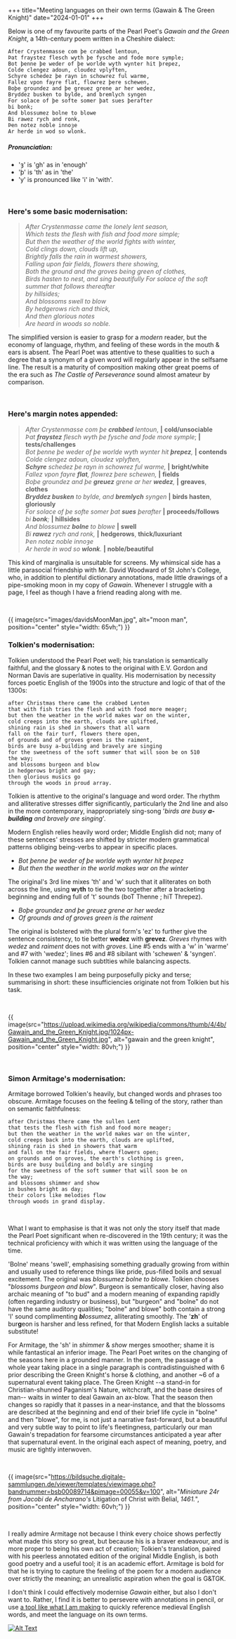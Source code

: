 +++
title="Meeting languages on their own terms (Gawain & The Green Knight)"
date="2024-01-01"
+++

Below is one of my favourite parts of the Pearl Poet's *Gawain and the Green Knight*, a 14th-century poem written in a Cheshire dialect:   
  
```
After Crystenmasse com þe crabbed lentoun,
Þat fraystez flesch wyth þe fysche and fode more symple;
Bot þenne þe weder of þe worlde wyth wynter hit þrepez,
Colde clengez adoun, cloudez vplyften,
Schyre schedez þe rayn in schowrez ful warme,
Fallez vpon fayre flat, flowrez þere schewen,
Boþe groundez and þe greuez grene ar her wedez,
Bryddez busken to bylde, and bremlych syngen
For solace of þe softe somer þat sues þerafter
bi bonk;
And blossumez bolne to blowe
Bi rawez rych and ronk,
Þen notez noble innoȝe
Ar herde in wod so wlonk.  
```

##### Pronunciation:
- 'ȝ' is 'gh' as in 'enough'
- 'þ' is 'th' as in 'the'
- 'y' is pronounced like 'i' in 'with'.  

<!--  
##### Some notes here:
- __fraystez__ or 'fraist' is a test of strength or resolve, often in a form of physical attack. 
- __busken__ is like 'hasten' or 'busy oneself'.
- __bolne__ means 'swell' in much the same slightly medical manner we might now mean.
- __wlonk__ means "noble" in the sense of class or quality of behaviour, sometimes used to refer to the quality of a season or natural feature or location. 
  - The 15th century *Awntyrs off Arthure* contains the line "*To þe wode are thay wente, the wlonkeste in wedys, Bothe the kynge and the qwene.*" -- "the king and queen went to the woods in their finest clothes". Note 'wedez' (clothing) appears above also.    -->

<br>

### Here's some basic modernisation:

>*After Crystenmasse came the lonely lent season,     
Which tests the flesh with fish and food more simple;        
But then the weather of the world fights with winter,  
Cold clings down, clouds lift up,      
Brightly falls the rain in warmest showers,  
Falling upon fair fields, flowers there showing,  
Both the ground and the groves being green of clothes,  
Birds hasten to nest, and sing beautifully
For solace of the soft summer that follows thereafter  
by hillsides;  
And blossoms swell to blow  
By hedgerows rich and thick,  
And then glorious notes  
Are heard in woods so noble.*
  

The simplified version is easier to grasp for a _modern_ reader, but the economy of language, rhythm, and feeling of these words in the mouth & ears is absent. The Pearl Poet was attentive to these qualities to such a degree that a synonym of a given word will regularly appear in the selfsame line. The result is a maturity of composition making other great poems of the era such as *The Castle of Perseverance* sound almost amateur by comparison. 

<br>

### Here's margin notes appended:  

>*After Crystenmasse com þe __crabbed__ lentoun*, **|** **cold/unsociable**       
*Þat __fraystez__ flesch wyth þe fysche and fode more symple*; **|** **tests/challenges**      
*Bot þenne þe weder of þe worlde wyth wynter hit __þrepez__,* **|** **contends**      
*Colde clengez adoun, cloudez vplyften,*      
*__Schyre__ schedez þe rayn in schowrez ful warme,*  **|** **bright/white**    
*Fallez vpon fayre __flat__, flowrez þere schewen,*  **|** **fields**    
*Boþe groundez and þe __greuez__ grene ar her __wedez__,* **|** **greaves**, **clothes**    
*__Bryddez busken__ to bylde, and __bremlych__ syngen* **|** **birds hasten**, **gloriously**     
*For solace of þe softe somer þat __sues__ þerafter*  **|** **proceeds/follows**    
*bi __bonk__;* **|** **hillsides**    
*And blossumez __bolne__ to blowe* **|** **swell**      
*Bi __rawez__ rych and ronk,*  **|** **hedgerows**,  **thick/luxuriant**      
*Þen notez noble innoȝe*    
*Ar herde in wod so __wlonk__.* **|** **noble/beautiful**    


This kind of marginalia is unsuitable for screens. My whimsical side has a little parasocial friendship with Mr. David Woodward of St John's College, who, in addition to plentiful dictionary annotations, made little drawings of a pipe-smoking moon in my copy of _Gawain_. Whenever I struggle with a page, I feel as though I have a friend reading along with me.  

<br>

<!-- {{ image(src="images/davidsMoonMan.jpg", alt="moon man", position="center", style="height: 60vh; width: 60vh;") }} -->
{{ image(src="images/davidsMoonMan.jpg", alt="moon man", position="center" style="width: 65vh;") }}



### Tolkien's modernisation:

Tolkien understood the Pearl Poet well; his translation is semantically faithful, and the glossary & notes to the original with E.V. Gordon and Norman Davis are superlative in quality. His modernisation by necessity forces poetic English of the 1900s into the structure and logic of that of the 1300s:

```
after Christmas there came the crabbed Lenten
that with fish tries the flesh and with food more meager;
but then the weather in the world makes war on the winter,
cold creeps into the earth, clouds are uplifted, 
shining rain is shed in showers that all warm
fall on the fair turf, flowers there open,
of grounds and of groves green is the raiment,
birds are busy a-building and bravely are singing
for the sweetness of the soft summer that will soon be on 510
the way;
and blossoms burgeon and blow
in hedgerows bright and gay;
then glorious musics go
through the woods in proud array.
```

Tolkien is attentive to the original's language and word order. The rhythm and alliterative stresses differ significantly, particularly the 2nd line and also in the more contemporary, inappropriately sing-song '_birds are busy_ ***a-building*** _and bravely are singing_'.  

Modern English relies heavily word order; Middle English did not; many of these sentences' stresses are shifted by stricter modern grammatical patterns obliging being-verbs to appear in specific places.  

- *Bot þenne þe weder of þe worlde wyth wynter hit þrepez*       
- *But then the weather in the world makes war on the winter*

The original's 3rd line mixes 'th' and 'w' such that it alliterates on both across the line, using **w**y**th** to tie the two together after a bracketing beginning and ending full of 't' sounds (boT Thenne ; hiT Threpez).  

- *Boþe groundez and þe greuez grene ar her wedez*
- *Of grounds and of groves green is the raiment*
  
The original is bolstered with the plural form's 'ez' to further give the sentence consistency, to tie better __wedez__ with __grevez__. _Greves_ rhymes with _wedez_ and _raiment_ does not with _groves_. Line #5 ends with a 'w' in 'warme' and #7 with 'wedez'; lines #6 and #8 sibilant with 'schewen' & 'syngen'. Tolkien cannot manage such subtlties while balancing aspects.  

In these two examples I am being purposefully picky and terse; summarising in short: these insufficiencies originate not from Tolkien but his task.  

<br>

<!-- {{ image(src="https://upload.wikimedia.org/wikipedia/commons/thumb/4/4b/Gawain_and_the_Green_Knight.jpg/1024px-Gawain_and_the_Green_Knight.jpg", alt="gawain and the green knight", position="center", style="height: 90vh; width: 90vw;") }} -->
{{ image(src="https://upload.wikimedia.org/wikipedia/commons/thumb/4/4b/Gawain_and_the_Green_Knight.jpg/1024px-Gawain_and_the_Green_Knight.jpg", alt="gawain and the green knight", position="center" style="width: 80vh;") }}

<br>

### Simon Armitage's modernisation:
Armitage borrowed Tolkien's heavily, but changed words and phrases too obscure. Armitage focuses on the feeling & telling of the story, rather than on semantic faithfulness:

```
after Christmas there came the sullen Lent
that tests the flesh with fish and food more meager;
but then the weather in the world makes war on the winter, 
cold creeps back into the earth, clouds are uplifted, 
shining rain is shed in showers that warm 
and fall on the fair fields, where flowers open;
on grounds and on groves, the earth's clothing is green, 
birds are busy building and boldly are singing 
for the sweetness of the soft summer that will soon be on  
the way;
and blossoms shimmer and show 
in bushes bright as day;
their colors like melodies flow
through woods in grand display.
```

<br>

What I want to emphasise is that it was not only the story itself that made the Pearl Poet significant when re-discovered in the 19th century; it was the technical proficiency with which it was written using the language of the time.   

'Bolne' means 'swell', emphasising something gradually growing from within and usually used to reference things like pride, pus-filled boils and sexual excitement. The original was _blossumez bolne to blowe_. Tolkien chooses "_blossoms burgeon and blow_". Burgeon is semantically closer, having also archaic meaning of "to bud" and a modern meaning of expanding rapidly (often regarding industry or business), but "burgeon" and "bolne" do not have the same auditory qualities; "bolne" and blowe" both contain a strong 'l' sound complimenting ***bl***_ossumez_, alliterating smoothly. The '**zh**' of bur**g**eon is harsher and less refined, for that Modern English lacks a suitable substitute!  

For Armitage, the 'sh' in _shimmer_ & _show_ merges smoother; shame it is while fantastical an inferior image. The Pearl Poet writes on the changing of the seasons here in a grounded manner. In the poem, the passage of a whole year taking place in a single paragraph is contradistinguished with 6 prior describing the Green Knight's horse & clothing, and another ~6 of a supernatural event taking place. The Green Knight --a stand-in for Christian-shunned Paganism's Nature, witchcraft, and the base desires of man-- waits in winter to deal Gawain an ax-blow. That the season then changes so rapidly that it passes in a near-instance, and that the blossoms are described at the beginning and end of their brief life cycle in "bolne" and then "blowe", for me, is not just a narrative fast-forward, but a beautiful and very subtle way to point to life's fleetingness, particularly our man Gawain's trepadation for fearsome circumstances anticipated a year after that supernatural event. In the original each aspect of meaning, poetry, and music are tightly interwoven.  
  
<br>

{{ image(src="https://bildsuche.digitale-sammlungen.de/viewer/templates/viewimage.php?bandnummer=bsb00089714&pimage=00055&v=100", alt="_Miniature 24r from Jacobi de Ancharano's_ Litigation of Christ with Belial, _1461._", position="center" style="width: 60vh;") }}

<!-- 
[![A green devil](https://bildsuche.digitale-sammlungen.de/viewer/templates/viewimage.php?bandnummer=bsb00089714&pimage=00055&v=100)](https://bildsuche.digitale-sammlungen.de/index.html)  
- _Miniature 24r from Jacobi de Ancharano's_ Litigation of Christ with Belial, _1461._ -->

<br>
   
I really admire Armitage not because I think every choice shows perfectly what made this story so great, but because his is a braver endeavour, and is more proper to being his own act of creation; Tolkien's translation, paired with his peerless annotated edition of the original Middle English, is both good poetry and a useful tool; it is an academic effort. Armitage is bold for that he is trying to capture the feeling of the poem for a modern audience over strictly the meaning; an unrealistic aspiration when the goal is G&TGK.  

I don't think I could effectively modernise _Gawain_ either, but also I don't want to. Rather, I find it is better to persevere with annotations in pencil, or use [a tool like what I am making](https://github.com/goodpals/middle-english-mouse-dictionary) to quickly reference medieval English words, and meet the language on its own terms.  


[![Alt Text](https://raw.githubusercontent.com/goodpals/middle-english-mouse-dictionary/main/img/header.png)](https://github.com/goodpals/middle-english-mouse-dictionary)


